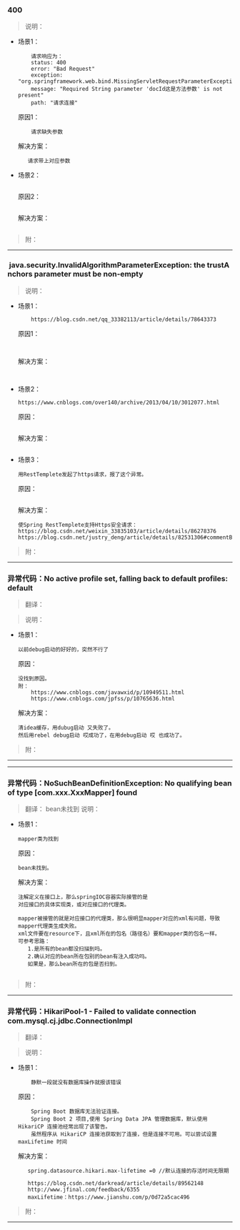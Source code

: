 ### 400

>说明：
 * 场景1： 
    ```
        请求响应为：    
        status: 400
        error: "Bad Request"
        exception: "org.springframework.web.bind.MissingServletRequestParameterException"
        message: "Required String parameter 'docId这是方法参数' is not present"
        path: "请求连接"	
    ```   
    原因1：    
    ```
        请求缺失参数
    ```
    解决方案：
     ```
        请求带上对应参数
     ```
 * 场景2：    
      ```
      ```
    原因2：    
     ```
     ```
    解决方案：
      ```
      ```   
>附： 
- - -
###  java.security.InvalidAlgorithmParameterException: the trustAnchors parameter must be non-empty


>说明：
 * 场景1： 
    ```
        https://blog.csdn.net/qq_33382113/article/details/78643373
    ```   
    原因1：    
    ```
        
    ```
    解决方案：
     ```
        
     ```
 * 场景2：    
      ```
      https://www.cnblogs.com/over140/archive/2013/04/10/3012077.html
      ```
    原因：    
     ```
     ```
    解决方案：
      ```
      ```   
 * 场景3：    
      ```
      用RestTemplete发起了https请求，报了这个异常。
      ```
    原因：    
     ```
     ```
    解决方案：
      ```
      使Spring RestTemplete支持Https安全请求：
      https://blog.csdn.net/weixin_33835103/article/details/86278376
      https://blog.csdn.net/justry_deng/article/details/82531306#commentBox
      ```         
>附： 
- - -
### 异常代码：No active profile set, falling back to default profiles: default
>翻译：

>说明：
 * 场景1： 
    ```
    以前debug启动的好好的，突然不行了
    ```   
    原因：    
    ```
    没找到原因。
    附：
        https://www.cnblogs.com/javawxid/p/10949511.html
        https://www.cnblogs.com/jpfss/p/10765636.html
    ```
    解决方案：
     ```
     清idea缓存，用dubug启动 又失败了。
     然后用rebel debug启动 哎成功了，在用debug启动 哎 也成功了。
     ```

>附： 
- - -
- - -
### 异常代码：NoSuchBeanDefinitionException: No qualifying bean of type [com.xxx.XxxMapper] found  
>翻译：
    bean未找到
>说明：
 * 场景1： 
    ```
    mapper类为找到
    ```   
    原因：    
    ```
    bean未找到。
    
    ```
    解决方案：
     ```
    注解定义在接口上，那么springIOC容器实际接管的是
    对应接口的具体实现类，或对应接口的代理类。
    
    mapper被接管的就是对应接口的代理类，那么很明显mapper对应的xml有问题，导致mapper代理类生成失败。
    xml文件要在resource下，且xml所在的包名（路径名）要和mapper类的包名一样。
    可参考思路：
        1.是所有的bean都没扫描到吗。
        2.确认对应的bean所在包别的bean有注入成功吗。
        如果是，那么bean所在的包是否扫到。
        
     ```

>附： 
- - -
### 异常代码：HikariPool-1 - Failed to validate connection com.mysql.cj.jdbc.ConnectionImpl
>翻译：
    
>说明：
 * 场景1： 
    ```
		静默一段就没有数据库操作就报该错误
    ```   
    原因：    
    ```
		Spring Boot 数据库无法验证连接。
		Spring Boot 2 项目,使用 Spring Data JPA 管理数据库，默认使用 HikariCP 连接池经常出现了该警告。
		虽然程序从 HikariCP 连接池获取到了连接，但是连接不可用。可以尝试设置 maxLifetime 时间
    ```
    解决方案：
     ```
		spring.datasource.hikari.max-lifetime =0 //默认连接的存活时间无限期
		
		https://blog.csdn.net/darkread/article/details/89562148
		http://www.jfinal.com/feedback/6355
		maxLifetime：https://www.jianshu.com/p/0d72a5cac496
     ```

>附： 
- - -